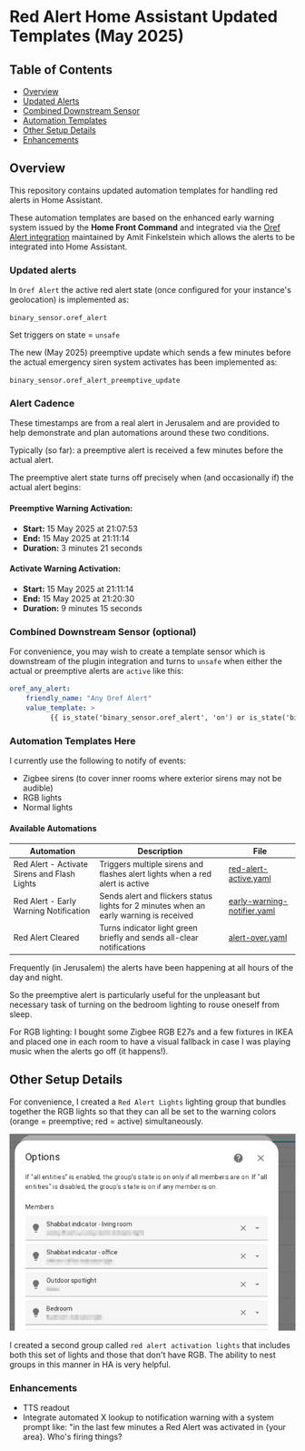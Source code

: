 # Red Alert Home Assistant Updated Templates (May 2025)

## Table of Contents
- [Overview](#overview)
- [Updated Alerts](#updated-alerts)
- [Combined Downstream Sensor](#combined-downstream-sensor-optional)
- [Automation Templates](#automation-templates-here)
- [Other Setup Details](#other-setup-details)
- [Enhancements](#enhancements)

## Overview

This repository contains updated automation templates for handling red alerts in Home Assistant. 

These automation templates are based on the enhanced early warning system issued by the **Home Front Command** and integrated via the [Oref Alert integration](https://github.com/amitfin/oref_alert) maintained by Amit Finkelstein which allows the alerts to be integrated into Home Assistant.

### Updated alerts

In `Oref Alert` the active red alert state (once configured for your instance's geolocation) is implemented as:

`binary_sensor.oref_alert`

Set triggers on state = `unsafe`

The new (May 2025) preemptive update which sends a few minutes before the actual emergency siren system activates has been implemented as:

`binary_sensor.oref_alert_preemptive_update`

### Alert Cadence

These timestamps are from a real alert in Jerusalem and are provided to help demonstrate and plan automations around these two conditions.

Typically (so far): a preemptive alert is received a few minutes before the actual alert. 

The preemptive alert state turns off precisely when (and occasionally if) the actual alert begins:

#### Preemptive Warning Activation:

* **Start:** 15 May 2025 at 21:07:53
* **End:** 15 May 2025 at 21:11:14
* **Duration:** 3 minutes 21 seconds

#### Activate Warning Activation:

* **Start:** 15 May 2025 at 21:11:14
* **End:** 15 May 2025 at 21:20:30
* **Duration:** 9 minutes 15 seconds 


### Combined Downstream Sensor (optional)

For convenience, you may wish to create a template sensor which is downstream of the plugin integration and turns to `unsafe` when either the actual or preemptive alerts are `active` like this:

```yaml
oref_any_alert:
    friendly_name: "Any Oref Alert"
    value_template: >
          {{ is_state('binary_sensor.oref_alert', 'on') or is_state('binary_sensor.oref_alert_preemptive_update', 'on') }}  
```

### Automation Templates Here

I currently use the following to notify of events:

- Zigbee sirens (to cover inner rooms where exterior sirens may not be audible)  
- RGB lights  
- Normal lights  

#### Available Automations

| Automation | Description | File |
|------------|-------------|------|
| Red Alert - Activate Sirens and Flash Lights | Triggers multiple sirens and flashes alert lights when a red alert is active | [red-alert-active.yaml](automations/red-alert-active.yaml) |
| Red Alert - Early Warning Notification | Sends alert and flickers status lights for 2 minutes when an early warning is received | [early-warning-notifier.yaml](automations/early-warning-notifier.yaml) |
| Red Alert Cleared | Turns indicator light green briefly and sends all-clear notifications | [alert-over.yaml](automations/alert-over.yaml) |

Frequently (in Jerusalem) the alerts have been happening at all hours of the day and night. 

So the preemptive alert is particularly useful for the unpleasant but necessary task of turning on the bedroom lighting to rouse oneself from sleep. 

For RGB lighting: I bought some Zigbee RGB E27s and a few fixtures in IKEA and placed one in each room to have a visual fallback in case I was playing music when the alerts go off (it happens!).

## Other Setup Details

For convenience, I created a `Red Alert Lights` lighting group that bundles together the RGB lights so that they can all be set to the warning colors (orange = preemptive; red = active) simultaneously.

![alt text](screenshots/group.png)

I created a second group called `red alert activation lights` that includes both this set of lights and those that don't have RGB. The ability to nest groups in this manner in HA is very helpful.


### Enhancements

- TTS readout 
- Integrate automated X lookup to notification warning with a system prompt like: "in the last few minutes a Red Alert was activated in {your area}. Who's firing things?